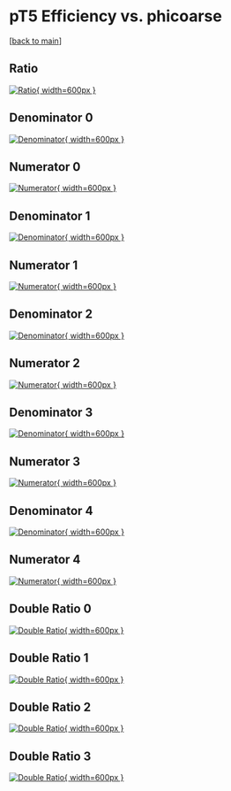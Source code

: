 # pT5 Efficiency vs. phicoarse

[[back to main](./)]



## Ratio

[![Ratio](../mtv/var/pT5_loweta_321_-1_eff_phicoarse.png){ width=600px }](../mtv/var/pT5_loweta_321_-1_eff_phicoarse.pdf)

## Denominator 0

[![Denominator](../mtv/den/pT5_loweta_321_-1_eff_phicoarse_den0.png){ width=600px }](../mtv/den/pT5_loweta_321_-1_eff_phicoarse_den0.pdf)

## Numerator 0

[![Numerator](../mtv/num/pT5_loweta_321_-1_eff_phicoarse_num0.png){ width=600px }](../mtv/num/pT5_loweta_321_-1_eff_phicoarse_num0.pdf)

## Denominator 1

[![Denominator](../mtv/den/pT5_loweta_321_-1_eff_phicoarse_den1.png){ width=600px }](../mtv/den/pT5_loweta_321_-1_eff_phicoarse_den1.pdf)

## Numerator 1

[![Numerator](../mtv/num/pT5_loweta_321_-1_eff_phicoarse_num1.png){ width=600px }](../mtv/num/pT5_loweta_321_-1_eff_phicoarse_num1.pdf)

## Denominator 2

[![Denominator](../mtv/den/pT5_loweta_321_-1_eff_phicoarse_den2.png){ width=600px }](../mtv/den/pT5_loweta_321_-1_eff_phicoarse_den2.pdf)

## Numerator 2

[![Numerator](../mtv/num/pT5_loweta_321_-1_eff_phicoarse_num2.png){ width=600px }](../mtv/num/pT5_loweta_321_-1_eff_phicoarse_num2.pdf)

## Denominator 3

[![Denominator](../mtv/den/pT5_loweta_321_-1_eff_phicoarse_den3.png){ width=600px }](../mtv/den/pT5_loweta_321_-1_eff_phicoarse_den3.pdf)

## Numerator 3

[![Numerator](../mtv/num/pT5_loweta_321_-1_eff_phicoarse_num3.png){ width=600px }](../mtv/num/pT5_loweta_321_-1_eff_phicoarse_num3.pdf)

## Denominator 4

[![Denominator](../mtv/den/pT5_loweta_321_-1_eff_phicoarse_den4.png){ width=600px }](../mtv/den/pT5_loweta_321_-1_eff_phicoarse_den4.pdf)

## Numerator 4

[![Numerator](../mtv/num/pT5_loweta_321_-1_eff_phicoarse_num4.png){ width=600px }](../mtv/num/pT5_loweta_321_-1_eff_phicoarse_num4.pdf)

## Double Ratio 0

[![Double Ratio](../mtv/ratio/pT5_loweta_321_-1_eff_phicoarse_ratio0.png){ width=600px }](../mtv/ratio/pT5_loweta_321_-1_eff_phicoarse_ratio0.pdf)

## Double Ratio 1

[![Double Ratio](../mtv/ratio/pT5_loweta_321_-1_eff_phicoarse_ratio1.png){ width=600px }](../mtv/ratio/pT5_loweta_321_-1_eff_phicoarse_ratio1.pdf)

## Double Ratio 2

[![Double Ratio](../mtv/ratio/pT5_loweta_321_-1_eff_phicoarse_ratio2.png){ width=600px }](../mtv/ratio/pT5_loweta_321_-1_eff_phicoarse_ratio2.pdf)

## Double Ratio 3

[![Double Ratio](../mtv/ratio/pT5_loweta_321_-1_eff_phicoarse_ratio3.png){ width=600px }](../mtv/ratio/pT5_loweta_321_-1_eff_phicoarse_ratio3.pdf)

